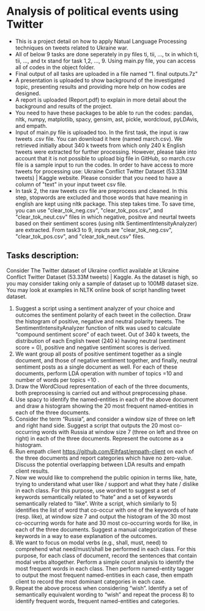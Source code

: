 # Analysis of political events using Twitter
- This is a project detail on how to apply Natual Language Processing techniques on tweets related to Ukraine war.
- All of below 9 tasks are done seperately in py files ti, tii, ..., tx in which ti, tii, ..., and tx stand for task 1,2, ..., 9. Using main.py file, you can access all of codes in the object folder. 
- Final output of all tasks are uploaded in a file named "1. final outputs.7z"
- A presentation is uploaded to show background of the investigated topic, presenting results and providing more help on how codes are designed.
- A report is uploaded (Report.pdf) to explain in more detail about the background and results of the project. 
- You need to have these packages to be able to run the codes: pandas, nltk, numpy, matplotlib, spacy, gensim, ast, pickle, wordcloud, pyLDAvis, and empath.
- Input of main.py file is uploaded too. In the first task, the input is raw tweets .csv file. You can download it here (named march.csv). We retrieved initially about 340 k tweets from which only 240 k English tweets were extracted for further processing. However, please take into account that it is not possible to upload big file in GitHub, so march.csv file is a sample input to run the codes. In order to have access to more tweets for processing use: Ukraine Conflict Twitter Dataset (53.33M tweets) | Kaggle website. Please consider that you need to have a column of "text" in your input tweet csv file.
- In task 2, the raw tweets csv file are preprocess and cleaned. In this step, stopwords are excluded and those words that have meaning in english are kept using nltk package. This step takes time. To save time, you can use "clear_tok_neg.csv", "clear_tok_pos.csv", and "clear_tok_neut.csv" files in which negative, positve and neurtal tweets based on their sentiment scores (using nltk SentimentIntensityAnalyzer) are extracted. From task3 to 9, inputs are "clear_tok_neg.csv", "clear_tok_pos.csv", and "clear_tok_neut.csv" files.
## Tasks description:
Consider The Twitter dataset of Ukraine conflict available at Ukraine Conflict Twitter Dataset (53.33M tweets) | Kaggle. As the dataset is high, so you may consider taking only a sample of dataset up to 100MB dataset size. You may look at examples in NLTK online book of script handling tweet dataset. 
1.	Suggest a script using a sentiment analyzer of your choice and outcomes the sentiment polarity of each tweet in the collection. Draw the histogram of positive, negative and neutral polarity tweets. The SentimentIntensityAnalyzer function of nltk was used to calculate “compound sentiment score” of each tweet. Out of 340 k tweets, the distribution of each English tweet (240 k) having neutral (sentiment score = 0), positive and negative sentiment scores is derived.
2.	We want group all posts of positive sentiment together as a single document, and those of negative sentiment together, and finally, neutral sentiment posts as a single document as well. For each of  these documents, perform LDA operation with number of topics =10 and number of words per topics =10 .
3.	Draw the WordCloud representation of each of the three documents, both preprocessing is carried out and without preprocessing phase.
4.	Use spacy to identify the named-entities in each of the above document and draw a histogram showing the 20 most frequent named-entities in each of the three documents.
5.	Consider the term “Russia”, and consider a window size of three on left and right hand side. Suggest a script that outputs the 20 most co-occurring words with Russia at window size 7 (three on left and three on right) in each of the three documents. Represent the outcome as a histogram.
6.	Run empath client https://github.com/Ejhfast/empath-client on each of the three documents and report categories which have no zero-value.  Discuss the potential overlapping between LDA results and empath client results.
7.	Now we would like to comprehend the public opinion in terms like, hate, trying to understand what user like / support and what they hate / dislike in each class. For this purpose, use wordnet to suggest a set of keywords semantically related to “hate” and a set of keywords semantically related to “like”. Write a script, which similarly to 5) identifies the list of word that co-occur with one of the keywords of hate (resp. like), at window size 7 and output the histogram of the 30 most co-occurring words for hate and 30 most co-occurring words for like, in each of the three documents. Suggest a manual categorization of these keywords in a way to ease explanation of the outcomes.
8.	We want to focus on modal verbs (e.g., shall, must, need) to comprehend what need/must/shall be performed in each class. For this purpose, for each class of document, record the sentences that contain modal verbs altogether. Perform a simple count analysis to identify the most frequent words in each class. Then perform named-entity tagger to output the most frequent named-entities in each case, then empath client to record the most dominant categories in each case. 
9.	Repeat the above process when considering “wish”. Identify a set of semantically equivalent wording to “wish” and repeat the process 8) to identify frequent words, frequent named-entities and categories.
